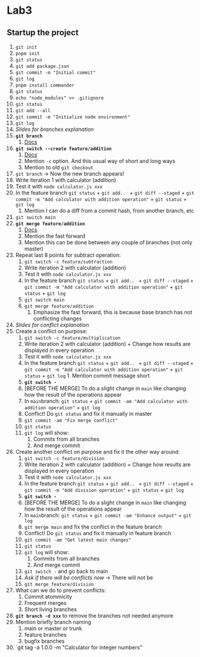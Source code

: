 # Lab3

## Startup the project
1. `git init`
1. `pnpm init`
1. `git status`
1. `git add package.json`
1. `git commit -m "Initial commit"`
1. `git log`
1. `pnpm install commander`
1. `git status`
1. `echo "node_modules" >> .gitignore`
1. `git status`
1. `git add --all`
1. `git commit -m "Initialize node environment"`
1. `git log`
1. *Slides for branches explanation*
1. **`git branch`**
    1. [Docs](https://git-scm.com/docs/git-branch)
1. **`git switch --create feature/addition`**
    1. [Docs](https://git-scm.com/docs/git-switch)
    1. Mention `-c` option. And this usual way of short and long ways
    1. Mention to old `git checkout`
1. `git branch` -> Now the new branch appears!
1. Write iteration 1 with calculator (addition)
1. Test it with `node calculator.js xxx`
1. In the feature branch `git status` + `git add.. ` + `git diff --staged` + `git commit -m "Add calculator with addition operation"` + `git status` + `git log`
    1. Mention I can do a diff from a commit hash, from another branch, etc
1. `git switch main`
1. **`git merge feature/addition`**
    1. [Docs](https://git-scm.com/docs/git-merge)
    1. Mention the fast forward
    1. Mention this can be done between any couple of branches (not only master)
1. Repeat last 8 points for subtract operation:
    1. `git switch -c feature/subtraction`
    1. Write iteration 2 with calculator (addition)
    1. Test it with `node calculator.js xxx`
    1. In the feature branch `git status` + `git add.. ` + `git diff --staged` + `git commit -m "Add calculator with addition operation"` + `git status` + `git log`
    1. `git switch main`
    1. `git merge feature/addition`
        1. Emphasize the fast forward, this is because base branch has not conflicting changes
1. *Slides for conflict explanation*
1. Create a conflict on purpose:
    1. `git switch -c feature/multiplication`
    1. Write iteration 2 with calculator (addition) + Change how results are displayed in every operation
    1. Test it with `node calculator.js xxx`
    1. In the feature branch `git status` + `git add.. ` + `git diff --staged` + `git commit -m "Add calculator with addition operation"` + `git status` + `git log`
            1. Mention commit message short
    1. **`git switch -`**
    1. [BEFORE THE MERGE] To do a slight change in `main` like changing how the result of the operations appear
    1. In `main`branch: `git status` + `git commit -am "Add calculator with addition operation"` + `git log`
    1. Conflict! Do `git status` and fix it manually in master
    1. `git commit -am "Fix merge conflict"`
    1. `git status`
    1. `git log` will show:
        1. Commits from all branches
        1. And merge commit
1. Create another conflict on purpose and fix it the other way around:
    1. `git switch -c feature/division`
    1. Write iteration 2 with calculator (addition) + Change how results are displayed in every operation
    1. Test it with `node calculator.js xxx`
    1. In the feature branch `git status` + `git add.. ` + `git diff --staged` + `git commit -m "Add division operation"` + `git status` + `git log`
    1. **`git switch -`**
    1. [BEFORE THE MERGE] To do a slight change in `main` like changing how the result of the operations appear
    1. In `main`branch: `git status` + `git commit -am "Enhance output"` + `git log`
    1. `git merge main` and fix the conflict in the feature branch
    1. Conflict! Do `git status` and fix it manually in feature branch
    1. `git commit -am "Get latest main changes"`
    1. `git status`
    1. `git log` will show:
        1. Commits from all branches
        1. And merge commit
    1. `git switch -` and go back to main
    1. *Ask if there will be conflicts now* -> There will not be
    1. `git merge feature/division`
1. What can we do to prevent conflicts:
    1. Commit atommicity
    1. Frequent merges
    1. Short living branches
1. **`git branch -d xxx`** to remove the branches not needed anymore
1. Mention briefly branch naming
    1. main or master or trunk
    1. feature branches
    1. bugfix branches
1. `git tag -a 1.0.0 -m "Calculator for integer numbers"
